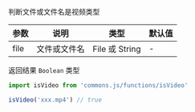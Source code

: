 判断文件或文件名是视频类型

| 参数 | 说明 | 类型 | 默认值 |
| --- | --- | --- | --- |
| file | 文件或文件名 | File 或  String | - |

返回结果 `Boolean` 类型

```js
import isVideo from 'commons.js/functions/isVideo'

isVideo('xxx.mp4') // true

```